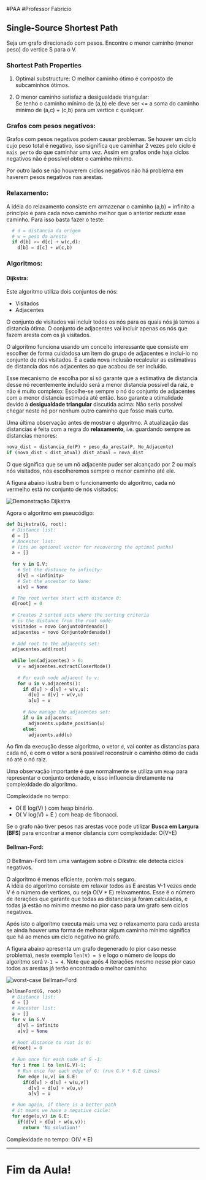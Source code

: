 
#PAA
#Professor Fabrício

## Single-Source Shortest Path

Seja um grafo direcionado com pesos. Encontre o
menor caminho (menor peso) do vertice S para o V.

### Shortest Path Properties

1. Optimal substructure:
   O melhor caminho ótimo é composto de subcaminhos ótimos.

2. O menor caminho satisfaz a desigualdade triangular:  
   Se tenho o caminho mínimo de (a,b) ele deve ser <=
   a soma do caminho mínimo de (a,c) + (c,b) para um vertice c qualquer.

### Grafos com pesos negativos:

Grafos com pesos negativos podem causar problemas. Se houver um ciclo
cujo peso total é negativo, isso significa que caminhar 2 vezes pelo
ciclo é `mais perto` do que caminhar uma vez. Assim em grafos
onde haja ciclos negativos não é possível obter o caminho mínimo.

Por outro lado se não houverem ciclos negativos não há problema
em haverem pesos negativos nas arestas.

### Relaxamento:
 
  A idéia do relaxamento consiste em armazenar o caminho
  (a,b) = infinito a princípio e para cada novo caminho
  melhor que o anterior reduzir esse caminho. Para isso
  basta fazer o teste:
  
```python
  # d = distancia da origem
  # w = peso da aresta
  if d[b] >= d[c] + w(c,d):
    d[b] = d[c] + w(c,b)
```

### Algoritmos:

#### Dijkstra:

Este algoritmo utiliza dois conjuntos de nós:

- Visitados
- Adjacentes

O conjunto de visitados vai incluir todos os nós para os quais nós
já temos a distancia ótima. O conjunto de adjacentes vai incluir
apenas os nós que fazem aresta com os já visitados.

O algoritmo funciona usando um conceito interessante que consiste
em escolher de forma cuidadosa um item do grupo de adjacentes
e incluí-lo no conjunto de nós visitados.
E a cada nova inclusão recalcular as estimativas de distancia dos
nós adjacentes ao que acabou de ser incluído.

Esse mecanismo de escolha por sí só garante que a estimativa
de distancia desse nó recentemente incluído será a menor distancia
possível da raiz, e não é muito complexo:
Escolhe-se sempre o nó do conjunto de adjacentes com a menor
distancia estimada até então. Isso garante a otimalidade devido
à **desigualdade triangular** discutida acima: Não seria possível
chegar neste nó por nenhum outro caminho que fosse mais curto.

Uma última observação antes de mostrar o algoritmo.
A atualização das distancias é feita com a regra do **relaxamento**,
i.e. guardando sempre as distancias menores:

```python
nova_dist = distancia_de(P) + peso_da_aresta(P, No_Adjacente)
if (nova_dist < dist_atual) dist_atual = nova_dist
```

O que significa que se um nó adjacente puder ser alcançado por 2 ou mais nós
visitados, nós escolheremos sempre o menor caminho até ele.

A figura abaixo ilustra bem o funcionamento do algoritmo, cada nó vermelho
está no conjunto de nós visitados:

![Demonstração Dijkstra](images/dijkstra.gif "animação representando a execução")

Agora o algoritmo em pseucódigo:

```python
def Dijkstra(G, root):
  # Distance list:
  d = []
  # Ancestor list:
  # (its an optional vector for recovering the optimal paths)
  a = []
  
  for v in G.V:
    # Set the distance to infinity:
    d[v] = <infinity>
    # Set the ancestor to None:
    a[v] = None

  # The root vertex start with distance 0:
  d[root] = 0
  
  # Creates 2 sorted sets where the sorting criteria
  # is the distance from the root node:
  visitados = novo ConjuntoOrdenado()
  adjacentes = novo ConjuntoOrdenado()
  
  # Add root to the adjacents set:
  adjacentes.add(root)
  
  while len(adjacentes) > 0:
    v = adjacentes.extractCloserNode()
    
    # For each node adjacent to v:
    for u in v.adjacents():
      if d[u] > d[v] + w(v,u):
        d[u] = d[v] + w(v,u)
        a[u] = v
        
      # Now manage the adjacentes set:
      if u in adjacents:
        adjacents.update_position(u)
      else:
        adjacents.add(u)
```

Ao fim da execução desse algoritmo, o vetor `d`, vai conter as distancias
para cada nó, e com o vetor `a` será possível reconstruir o caminho ótimo
de cada nó até o nó raiz.

Uma observação importante é que normalmente se utiliza um `Heap` para representar
o conjunto ordenado, e isso influencia diretamente na complexidade do algoritmo.

Complexidade no tempo:

- O( E log(V) ) com heap binário.
- O( V log(V) + E ) com heap de fibonacci.

Se o grafo não tiver pesos nas arestas voce pode utilizar
**Busca em Largura (BFS)** para encontrar a menor distancia
com complexidade: O(V+E)

#### Bellman-Ford:

O Bellman-Ford tem uma vantagem sobre o Dikstra:
  ele detecta ciclos negativos.

O algoritmo é menos eficiente, porém mais seguro.  
A idéia do algoritmo consiste em relaxar todos as E
arestas V-1 vezes onde V é o número de vertices, ou seja
O(V * E) relaxamentos. Esse é o número de iterações que garante
que todas as distancias já foram calculadas, e todas já estão
no mínimo mesmo no pior caso para um grafo sem ciclos negativos.

Após isto o algoritmo executa mais uma vez o relaxamento para cada aresta
se ainda houver uma forma de melhorar algum caminho mínimo significa
que há ao menos um ciclo negativo no grafo.

A figura abaixo apresenta um grafo degenerado (o pior caso nesse problema), neste
exemplo `len(V) = 5` e  logo o número de loops do algoritmo será `V-1 = 4`.
Note que após 4 iterações mesmo nesse pior caso todos as arestas já terão encontrado
o melhor caminho:

![worst-case Bellman-Ford](images/bellman-ford.png)

```python
BellmanFord(G, root)
  # Distance list:
  d = []
  # Ancestor list:
  a = []
  for v in G.V
    d[v] = infinito
    a[v] = None
  
  # Root distance to root is 0:
  d[root] = 0
  
  # Run once for each node of G -1:
  for i from 1 to len(G.V)-1:
    # Run once for each edge of G: (run G.V * G.E times)
    for edge (u,v) in G.E:
      if(d[v] > d[u] + w(u,v))
        d[v] = d[u] + w(u,v)
        a[v] = u

  # Run again, if there is a better path
  # it means we have a negative cicle:
  for edge(u,v) in G.E:
    if(d[v] > d[u] + w(u,v)):
      return 'No solution!'
```

Complexidade no tempo: O(V * E)

---

# Fim da Aula!
